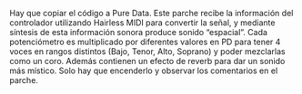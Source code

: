 Hay que copiar el código a Pure Data.
Este parche recibe la información del controlador utilizando Hairless MIDI para convertir la señal, 
y mediante síntesis de esta información sonora produce sonido “espacial”. 
Cada potenciómetro es multiplicado por diferentes valores en PD para tener 4 voces en rangos distintos (Bajo, Tenor, Alto, Soprano) y poder mezclarlas como un coro. Además contienen un efecto de reverb para dar un sonido más místico.
Solo hay que encenderlo y observar los comentarios en el parche.

